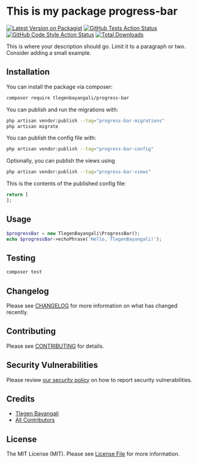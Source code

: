 # This is my package progress-bar

[![Latest Version on Packagist](https://img.shields.io/packagist/v/tlegenbayangali/progress-bar.svg?style=flat-square)](https://packagist.org/packages/tlegenbayangali/progress-bar)
[![GitHub Tests Action Status](https://img.shields.io/github/actions/workflow/status/tlegenbayangali/progress-bar/run-tests.yml?branch=main&label=tests&style=flat-square)](https://github.com/tlegenbayangali/progress-bar/actions?query=workflow%3Arun-tests+branch%3Amain)
[![GitHub Code Style Action Status](https://img.shields.io/github/actions/workflow/status/tlegenbayangali/progress-bar/fix-php-code-style-issues.yml?branch=main&label=code%20style&style=flat-square)](https://github.com/tlegenbayangali/progress-bar/actions?query=workflow%3A"Fix+PHP+code+styling"+branch%3Amain)
[![Total Downloads](https://img.shields.io/packagist/dt/tlegenbayangali/progress-bar.svg?style=flat-square)](https://packagist.org/packages/tlegenbayangali/progress-bar)



This is where your description should go. Limit it to a paragraph or two. Consider adding a small example.

## Installation

You can install the package via composer:

```bash
composer require tlegenbayangali/progress-bar
```

You can publish and run the migrations with:

```bash
php artisan vendor:publish --tag="progress-bar-migrations"
php artisan migrate
```

You can publish the config file with:

```bash
php artisan vendor:publish --tag="progress-bar-config"
```

Optionally, you can publish the views using

```bash
php artisan vendor:publish --tag="progress-bar-views"
```

This is the contents of the published config file:

```php
return [
];
```

## Usage

```php
$progressBar = new TlegenBayangali\ProgressBar();
echo $progressBar->echoPhrase('Hello, TlegenBayangali!');
```

## Testing

```bash
composer test
```

## Changelog

Please see [CHANGELOG](CHANGELOG.md) for more information on what has changed recently.

## Contributing

Please see [CONTRIBUTING](.github/CONTRIBUTING.md) for details.

## Security Vulnerabilities

Please review [our security policy](../../security/policy) on how to report security vulnerabilities.

## Credits

- [Tlegen Bayangali](https://github.com/tlegenbayangali)
- [All Contributors](../../contributors)

## License

The MIT License (MIT). Please see [License File](LICENSE.md) for more information.
